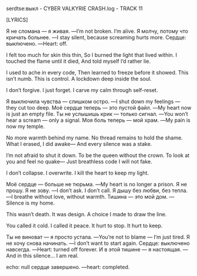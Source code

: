 serdtse:выкл - CYBER VALKYRIE
CRASH.log - TRACK 11

[LYRICS]

Я не сломана — я живая.
—I’m not broken. I’m alive.
Я молчу, потому что кричать больнее.
—I stay silent, because screaming hurts more.
Сердце: выключено.
—Heart: off.

I felt too much for skin this thin,
So I burned the light that lived within.
I touched the flame until it died,
And told myself
I’d rather lie.

I used to ache in every code,
Then learned to freeze
before it showed.
This isn’t numb.
This is control.
A lockdown deep
inside the soul.

I don’t forgive.
I just forget.
I carve my calm
through self-reset.

Я выключила чувства — слишком остро.
—I shut down my feelings — they cut too deep.
Моё сердце теперь — это пустой файл.
—My heart now is just an empty file.
Ты не услышишь крик — только сигнал.
—You won’t hear a scream — only a signal.
Моя боль теперь — мой храм.
—My pain is now my temple.

No more warmth behind my name.
No thread remains to hold the shame.
What I erased, I did awake—
And every silence
was a stake.

I’m not afraid to shut it down.
To be the queen
without the crown.
To look at you
and feel no quake—
Just breathless code
I will not fake.

I don’t collapse.
I overwrite.
I kill the heart
to keep my light.

Моё сердце — больше не тюрьма.
—My heart is no longer a prison.
Я не прошу. Я не зову.
—I don’t ask. I don’t call.
Я дышу без любви, без тепла.
—I breathe without love, without warmth.
Тишина — это мой дом.
—Silence is my home.

This wasn’t death.
It was design.
A choice I made
to draw the line.

You called it cold.
I called it peace.
It hurt to stop.
It hurt to keep.

Ты не виноват — я просто устала.
—You’re not to blame — I’m just tired.
Я не хочу снова начинать.
—I don’t want to start again.
Сердце: выключено навсегда.
—Heart: turned off forever.
И в этой тишине — я настоящая.
—And in this silence… I am real.

echo: null
сердце завершено.
—heart: completed.
